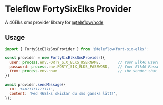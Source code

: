 # Teleflow FortySixElks Provider

A 46Elks sms provider library for [@teleflow/node](https://github.com/khulnasoft/teleflow)

## Usage

```javascript
import { FortySixElksSmsProvider } from '@teleflow/fort-six-elks';

const provider = new FortySixElksSmsProvider({ 
  user: process.env.FORTY_SIX_ELKS_USERNAME,        // Your Elk46 Username
  password: process.env.FORTY_SIX_ELKS_PASSWORD,    // Your Elk46 Password
  from: process.env.FROM                            // The sender that you'd like the recipient to see, e.g 'Telco Inc.'
})

await provider.sendMessage({
  to: '+4677777777777',
  content: 'Med 46Elks skickar du sms ganska lätt!',
});
```
